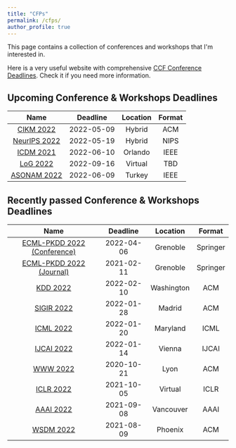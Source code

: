 ```yaml
---
title: "CFPs"
permalink: /cfps/
author_profile: true
---
```


This page contains a collection of conferences and workshops that I'm interested in. 

Here is a very useful website with comprehensive [CCF Conference Deadlines](https://ccfddl.github.io/). Check it if you need more information.

## Upcoming Conference & Workshops Deadlines

|                        Name                         |  Deadline  | Location | Format  |
|:---------------------------------------------------:|:----------:|:--------:|:-------:|
|       [CIKM 2022](https://www.cikm2022.org/)        | 2022-05-09 |  Hybrid  |   ACM   |
|  [NeurIPS 2022](https://nips.cc/Conferences/2022/)  | 2022-05-19 |  Hybrid  |  NIPS   |
| [ICDM 2021](https://icdm22.cse.usf.edu/index.html)  | 2022-06-10 | Orlando  |  IEEE   |
|    [LoG 2022](https://logconference.github.io/)     | 2022-09-16 | Virtual  |   TBD   |
| [ASONAM 2022](https://asonam.cpsc.ucalgary.ca/2022) | 2022-06-09 |  Turkey  |  IEEE   |


## Recently passed Conference & Workshops Deadlines

|                           Name                            |  Deadline  |  Location  |  Format  |
|:---------------------------------------------------------:|:----------:|:----------:|:--------:|
| [ECML-PKDD 2022 (Conference)](https://2022.ecmlpkdd.org/) | 2022-04-06 |  Grenoble  | Springer |
|  [ECML-PKDD 2022 (Journal)](https://2022.ecmlpkdd.org/)   | 2021-02-11 |  Grenoble  | Springer |
|            [KDD 2022](https://kdd.org/kdd2022)            | 2022-02-10 | Washington |   ACM    |
|        [SIGIR 2022](https://sigir.org/sigir2022/)         | 2022-01-28 |   Madrid   |   ACM    |
|       [ICML 2022](https://icml.cc/Conferences/2022)       | 2022-01-20 |  Maryland  |   ICML   |
|            [IJCAI 2022](https://ijcai-22.org/)            | 2022-01-14 |   Vienna   |  IJCAI   |
|        [WWW 2022](https://www2022.thewebconf.org/)        | 2020-10-21 |    Lyon    |   ACM    |
|       [ICLR 2022](https://iclr.cc/Conferences/2022)       | 2021-10-05 |  Virtual   |   ICLR   |
|    [AAAI 2022](https://aaai.org/Conferences/AAAI-22/)     | 2021-09-08 | Vancouver  |   AAAI   |
|     [WSDM 2022](http://www.wsdm-conference.org/2022/)     | 2021-08-09 |  Phoenix   |   ACM    |

